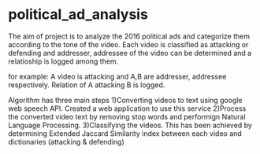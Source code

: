 # political_ad_analysis
The aim of project is to analyze the 2016 political ads and categorize them according to the tone of the video. Each video is classified as attacking or defending and addresser, addressee of the video can be determined and a relatioship is logged among them.

for example: A video is attacking and A,B are addresser, addressee respectively. Relation of A attacking B is logged.

Algorithm has three main steps
1)Converting videos to text using google web speech API. Created a web application to use this service
2)Process the converted video text by removing stop words and performign Natural Language Processing.
3)Classifying the videos. This has been achieved by determining Extended Jaccard Similarity index between each video and dictionaries (attacking & defending)
